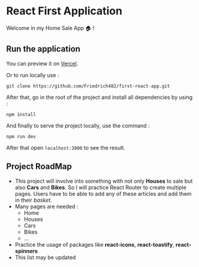 # React First Application

Welcome in my Home Sale App 🏠 !

## Run the application

You can preview it on [Vercel](https://first-react-app-gamma-two.vercel.app/).

Or to run locally use :

``` code
git clone https://github.com/Friedrich482/first-react-app.git
```

After that, go in the root of the project and install all dependencies by using :

``` code
npm install
```

And finally to serve the project locally, use the command :

``` code
npm run dev
```

After that open ```localhost:3000``` to see the result.

## Project RoadMap

- This project will involve into something with not only **Houses**  to sale but also **Cars** and **Bikes**. So I will practice React Router to create multiple pages. Users have to be able to add any of these articles and add them in their *basket*.
- Many pages are needed :
  - Home
  - Houses
  - Cars
  - Bikes
  - ...
- Practice the usage of packages like **react-icons**, **react-toastify**, **react-spinners**
- This list may be updated
  